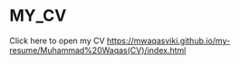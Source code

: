 # MY_CV
Click here to open my CV
https://mwaqasviki.github.io/my-resume/Muhammad%20Waqas(CV)/index.html
